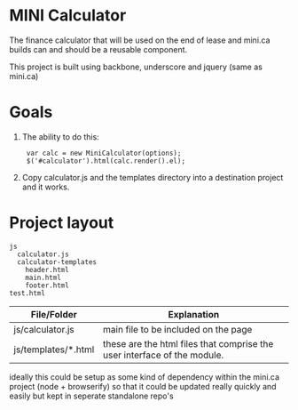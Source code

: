 # MINI Calculator

The finance calculator that will be used on the end of lease and mini.ca
builds can and should be a reusable component.

This project is built using backbone, underscore and jquery (same as mini.ca)

# Goals

1. The ability to do this:

        var calc = new MiniCalculator(options);
        $('#calculator').html(calc.render().el);

2. Copy calculator.js and the templates directory into a destination project and it works.


# Project layout

    js
      calculator.js
      calculator-templates
        header.html
        main.html
        footer.html
    test.html
    
File/Folder         |  Explanation
--------------------|------------------------------------
js/calculator.js    | main file to be included on the page
js/templates/*.html | these are the html files that comprise the user interface of the module.
                      
ideally this could be setup as some kind of dependency within the mini.ca project (node + browserify) so that it could be
updated really quickly and easily but kept in seperate standalone repo's

